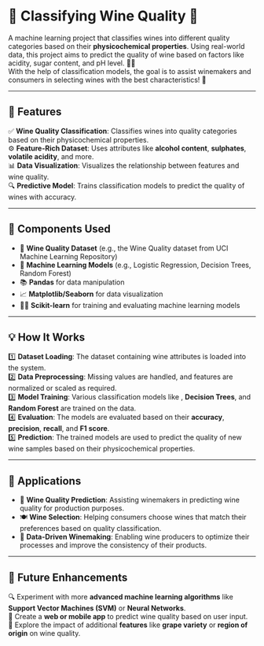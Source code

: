 # 🍷 Classifying Wine Quality 🍇

A machine learning project that classifies wines into different quality categories based on their **physicochemical properties**. Using real-world data, this project aims to predict the quality of wine based on factors like acidity, sugar content, and pH level. 🍷🔬  
With the help of classification models, the goal is to assist winemakers and consumers in selecting wines with the best characteristics! 🌟

---

## 🌟 Features  
✅ **Wine Quality Classification**: Classifies wines into quality categories based on their physicochemical properties.  
⚙️ **Feature-Rich Dataset**: Uses attributes like **alcohol content**, **sulphates**, **volatile acidity**, and more.  
📊 **Data Visualization**: Visualizes the relationship between features and wine quality.  
🔍 **Predictive Model**: Trains classification models to predict the quality of wines with accuracy.  

---

## 🧩 Components Used  
- 🍇 **Wine Quality Dataset** (e.g., the Wine Quality dataset from UCI Machine Learning Repository)  
- 🤖 **Machine Learning Models** (e.g., Logistic Regression, Decision Trees, Random Forest)  
- 📚 **Pandas** for data manipulation  
- 📈 **Matplotlib/Seaborn** for data visualization  
- 🧑‍💻 **Scikit-learn** for training and evaluating machine learning models  

---

## 💡 How It Works  
1️⃣ **Dataset Loading**: The dataset containing wine attributes is loaded into the system.  
2️⃣ **Data Preprocessing**: Missing values are handled, and features are normalized or scaled as required.  
3️⃣ **Model Training**: Various classification models like , **Decision Trees**, and **Random Forest** are trained on the data.  
4️⃣ **Evaluation**: The models are evaluated based on their **accuracy**, **precision**, **recall**, and **F1 score**.  
5️⃣ **Prediction**: The trained models are used to predict the quality of new wine samples based on their physicochemical properties.

---

## 🍷 Applications  
- 🏅 **Wine Quality Prediction**: Assisting winemakers in predicting wine quality for production purposes.  
- 🍽️ **Wine Selection**: Helping consumers choose wines that match their preferences based on quality classification.  
- 🍇 **Data-Driven Winemaking**: Enabling wine producers to optimize their processes and improve the consistency of their products.  

---

## 🚀 Future Enhancements  
🔍 Experiment with more **advanced machine learning algorithms** like **Support Vector Machines (SVM)** or **Neural Networks**.  
📱 Create a **web or mobile app** to predict wine quality based on user input.  
🔬 Explore the impact of additional **features** like **grape variety** or **region of origin** on wine quality.  


